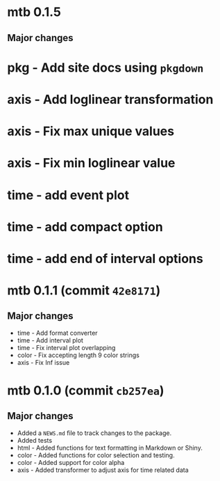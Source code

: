 # mtb 0.1.5  

## Major changes

# pkg - Add site docs using `pkgdown`
# axis - Add loglinear transformation
# axis - Fix max unique values
# axis - Fix min loglinear value
# time - add event plot
# time - add compact option
# time - add end of interval options

# mtb 0.1.1 (commit `42e8171`)

## Major changes

* time - Add format converter
* time - Add interval plot
* time - Fix interval plot overlapping
* color - Fix accepting length 9 color strings
* axis - Fix Inf issue

# mtb 0.1.0 (commit `cb257ea`)

## Major changes

* Added a `NEWS.md` file to track changes to the package.
* Added tests
* html - Added functions for text formatting in Markdown or Shiny.
* color - Added functions for color selection and testing.
* color - Added support for color alpha
* axis - Added transformer to adjust axis for time related data 

